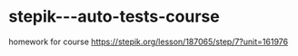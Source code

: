 # stepik---auto-tests-course
homework for course
https://stepik.org/lesson/187065/step/7?unit=161976